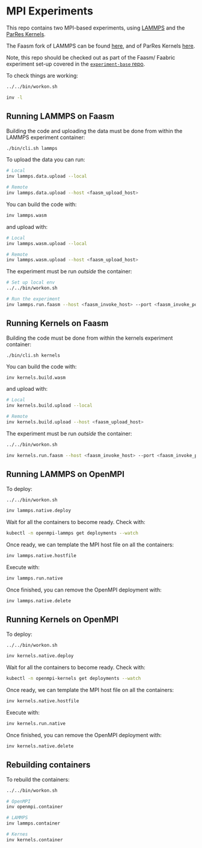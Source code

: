 # MPI Experiments

This repo contains two MPI-based experiments, using
[LAMMPS](https://lammps.sandia.gov/) and the
[ParRes Kernels](https://github.com/ParRes/Kernels).

The Faasm fork of LAMMPS can be found [here](https://github.com/faasm/lammps),
and of ParRes Kernels [here](https://github.com/faasm/Kernels).

Note, this repo should be checked out as part of the Faasm/ Faabric experiment
set-up covered in the [`experiment-base`
repo](https://github.com/faasm/experiment-base).

To check things are working:

```bash
../../bin/workon.sh

inv -l
```

## Running LAMMPS on Faasm

Building the code and uploading the data must be done from within the LAMMPS
experiment container:

```bash
./bin/cli.sh lammps
```

To upload the data you can run:

```bash
# Local
inv lammps.data.upload --local

# Remote
inv lammps.data.upload --host <faasm_upload_host>
```

You can build the code with:

```bash
inv lammps.wasm
```

and upload with:

```bash
# Local
inv lammps.wasm.upload --local

# Remote
inv lammps.wasm.upload --host <faasm_upload_host>
```

The experiment must be run _outside_ the container:

```bash
# Set up local env
../../bin/workon.sh

# Run the experiment
inv lammps.run.faasm --host <faasm_invoke_host> --port <faasm_invoke_port>
```

## Running Kernels on Faasm

Building the code must be done from within the kernels experiment container:

```bash
./bin/cli.sh kernels
```

You can build the code with:

```basn
inv kernels.build.wasm
```

and upload with:

```bash
# Local
inv kernels.build.upload --local

# Remote
inv kernels.build.upload --host <faasm_upload_host>
```

The experiment must be run _outside_ the container:

```bash
../../bin/workon.sh

inv kernels.run.faasm --host <faasm_invoke_host> --port <faasm_invoke_port>
```

## Running LAMMPS on OpenMPI

To deploy:

```bash
../../bin/workon.sh

inv lammps.native.deploy
```

Wait for all the containers to become ready. Check with:

```bash
kubectl -n openmpi-lammps get deployments --watch
```

Once ready, we can template the MPI host file on all the containers:

```bash
inv lammps.native.hostfile
```

Execute with:

```bash
inv lammps.run.native
```

Once finished, you can remove the OpenMPI deployment with:

```bash
inv lammps.native.delete
```

## Running Kernels on OpenMPI

To deploy:

```bash
../../bin/workon.sh

inv kernels.native.deploy
```

Wait for all the containers to become ready. Check with:

```bash
kubectl -n openmpi-kernels get deployments --watch
```

Once ready, we can template the MPI host file on all the containers:

```bash
inv kernels.native.hostfile
```

Execute with:

```bash
inv kernels.run.native
```

Once finished, you can remove the OpenMPI deployment with:

```bash
inv kernels.native.delete
```

## Rebuilding containers

To rebuild the containers:

```bash
../../bin/workon.sh

# OpenMPI
inv openmpi.container

# LAMMPS
inv lammps.container

# Kernes
inv kernels.container
```
